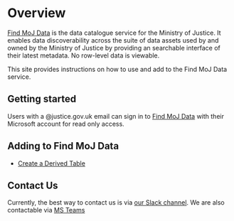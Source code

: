 # Overview

[Find MoJ Data](https://data-platform-find-moj-data-prod.apps.live.cloud-platform.service.justice.gov.uk/) is the data catalogue service for the Ministry of Justice. It enables data discoverability across the suite of data assets used by and owned by the Ministry of Justice by providing an searchable interface of their latest metadata. No row-level data is viewable.

This site provides instructions on how to use and add to the Find MoJ Data service.

## Getting started

Users with a @justice.gov.uk email can sign in to [Find MoJ Data](https://data-platform-find-moj-data-prod.apps.live.cloud-platform.service.justice.gov.uk/) with their Microsoft account for read only access.

## Adding to Find MoJ Data

- [Create a Derived Table](data/cadet-registration/index.html)

## Contact Us

Currently, the best way to contact us is via [our Slack channel](https://moj.enterprise.slack.com/archives/C06NPM2200N).
We are also contactable via [MS Teams](https://teams.microsoft.com/l/channel/19%3Abb91d2a728a54472a41629ee6f2908ea%40thread.tacv2/Ask%20Data%20Catalogue?groupId=f6c3cb3b-591c-4e47-9997-25b6dc9bf5b6&tenantId=c6874728-71e6-41fe-a9e1-2e8c36776ad8)
